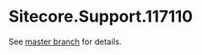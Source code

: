 # Sitecore.Support.117110

See [master branch](https://github.com/sitecoresupport/Sitecore.Support.117110) for details.